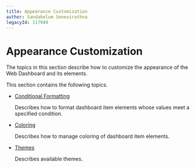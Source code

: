 ```yaml
---
title: Appearance Customization
author: Sandakelum Senevirathna
legacyId: 117949
---
```

# Appearance Customization
The topics in this section describe how to customize the appearance of the Web Dashboard and its elements.

This section contains the following topics.
* [Conditional Formatting](appearance-customization/conditional-formatting.md)
	
	Describes how to format dashboard item elements whose values meet a specified condition.
* [Coloring](appearance-customization/coloring.md)
	
	Describes how to manage coloring of dashboard item elements.

*  [Themes](appearance-customization/themes.md)

	Describes available themes.	
